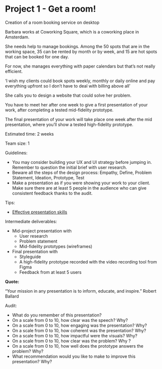 # Project 1 - Get a room!

Creation of a room booking service on desktop

Barbara works at Coworking Square, which is a coworking place in Amsterdam. 

She needs help to manage bookings. Among the 50 spots that are in the working space, 35 can be rented by month or by week, and 15 are hot spots that can be booked for one day. 

For now, she manages everything with paper calendars but that’s not really efficient. 

‘I wish my clients could book spots weekly, monthly or daily online and pay everything upfront so I don’t have to deal with billing above all’

She calls you to design a website that could solve her problem.

You have to meet her after one week to give a first presentation of your work, after completing a tested mid-fidelity prototype. 

The final presentation of your work will take place one week after the mid presentation, where you’ll show a tested high-fidelity prototype.

Estimated time: 2 weeks

Team size: 1

Guidelines: 

- You may consider building your UX and UI strategy before jumping in. Remember to question the initial brief with user research.
- Beware all the steps of the design process: Empathy, Define, Problem Statement, Ideation, Prototype, Test
- Make a presentation as if you were showing your work to your client. Make sure there are at least 5 people in the audience who can give consistent feedback thanks to the audit.

Tips: 

- [Effective presentation skills](https://academic.oup.com/femsle/article/364/24/fnx235/4587905)

Intermediate deliverables: 

- Mid-project presentation with
    - User research
    - Problem statement
    - Mid-fidelity prototypes (wireframes)
- Final presentation with
    - Styleguide
    - A high-fidelity prototype recorded with the video recording tool from Figma
    - Feedback from at least 5 users

**Quote:** 

“Your mission in any presentation is to inform, educate, and inspire.” Robert Ballard

Audit: 

- What do you remember of this presentation?
- On a scale from 0 to 10, how clear was the speech? Why?
- On a scale from 0 to 10, how engaging was the presentation? Why?
- On a scale from 0 to 10, how coherent was the presentation? Why?
- On a scale from 0 to 10, how impactful were the visuals? Why?
- On a scale from 0 to 10, how clear was the problem? Why ?
- On a scale from 0 to 10, how well does the prototype answers the problem? Why?
- What recommendation would you like to make to improve this presentation? Why?